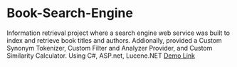 # Book-Search-Engine
Information retrieval project where a search engine web service was built to index and retrieve book titles and authors. Addionally, provided a Custom Synonym Tokenizer, Custom Filter and Analyzer Provider, and Custom Similarity Calculator. Using C#, ASP.net, Lucene.NET
[Demo Link](https://laithsalameh.com/Portfolio/Book-Search-Engine/)
